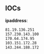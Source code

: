 
## IOCs

__ipaddress__:

```text
81.19.136.251
157.230.143.100
170.64.174.95
103.151.172.28
143.244.188.172
```